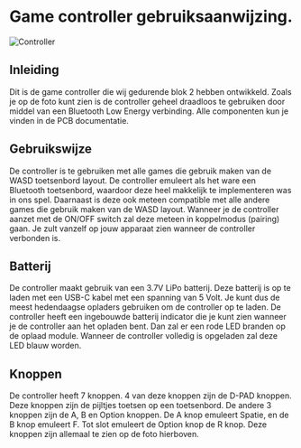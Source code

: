 ﻿# Game controller gebruiksaanwijzing.

![Controller](https://cdn.discordapp.com/attachments/1152210205300502610/1199065978575790140/20240121_222201.jpg?ex=65c13036&is=65aebb36&hm=a450b57e151ee18286a068134f5536691f9fcd6993f0c9ff76e69350e373969a&)

## Inleiding
Dit is de game controller die wij gedurende blok 2 hebben ontwikkeld. Zoals je op de foto kunt zien is de controller geheel draadloos te gebruiken door middel van een Bluetooth Low Energy verbinding. Alle componenten kun je vinden in de PCB documentatie.

## Gebruikswijze
De controller is te gebruiken met alle games die gebruik maken van de WASD toetsenbord layout. De controller emuleert als het ware een Bluetooth toetsenbord, waardoor deze heel makkelijk te implementeren was in ons spel. Daarnaast is deze ook meteen compatible met alle andere games die gebruik maken van de WASD layout.
Wanneer je de controller aanzet met de ON/OFF switch zal deze meteen in koppelmodus (pairing) gaan. Je zult vanzelf op jouw apparaat zien wanneer de controller verbonden is.

## Batterij
De controller maakt gebruik van een 3.7V LiPo batterij. Deze batterij is op te laden met een USB-C kabel met een spanning van 5 Volt. Je kunt dus de meest hedendaagse opladers gebruiken om de controller op te laden. De controller heeft een ingebouwde batterij indicator die je kunt zien wanneer je de controller aan het opladen bent. Dan zal er een rode LED branden op de oplaad module. Wanneer de controller volledig is opgeladen zal deze LED blauw worden.

## Knoppen
De controller heeft 7 knoppen. 4 van deze knoppen zijn de D-PAD knoppen. Deze knoppen zijn de pijltjes toetsen op een toetsenbord. De andere 3 knoppen zijn de A, B en Option knoppen. De A knop emuleert Spatie, en de B knop emuleert F. Tot slot emuleert de Option knop de R knop. Deze knoppen zijn allemaal te zien op de foto hierboven.


